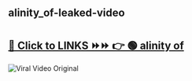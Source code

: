 
 ## alinity_of-leaked-video 

# <h2><a href="https://clipsfans.com/alinity_of&ref=git">🔗 Click to LINKS ⏩⏩ 👉 🟢 alinity of </a></h2>

<a href="https://clipsfans.com/alinity_of&ref=git" rel="nofollow" data-target="animated-image.originalLink"><img src="https://i.ibb.co.com/xMMVF88/686577567.gif" alt="Viral Video Original" style="max-width: 100%; display: inline-block;" data-target="animated-image.originalImage"></a>
